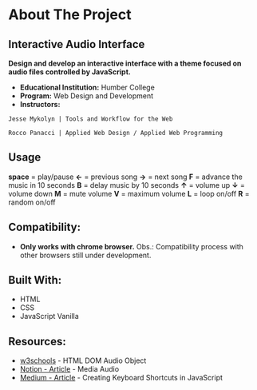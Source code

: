 # About The Project

## Interactive Audio Interface
**Design and develop an interactive interface with a theme focused on audio files controlled by JavaScript.**

* **Educational Institution:** Humber College
* **Program:** Web Design and Development
* **Instructors:**
```
Jesse Mykolyn | Tools and Workflow for the Web
```
```
Rocco Panacci | Applied Web Design / Applied Web Programming 
```

## Usage
**space** = play/pause
**←** = previous song
**→** = next song
**F** = advance the music in 10 seconds
**B** = delay music by 10 seconds
**↑** = volume up
**↓** = volume down
**M** = mute volume
**V** = maximum volume
**L** = loop on/off
**R** = random on/off

## Compatibility:
* **Only works with chrome browser.**
Obs.: Compatibility process with other browsers still under development.

## Built With:
* HTML
* CSS
* JavaScript Vanilla

## Resources:
* [w3schools](https://www.w3schools.com/jsref/dom_obj_audio.asp) - HTML DOM Audio Object
* [Notion - Article](https://www.notion.so/Media-Audio-5e2880fac3f44fd297af96c7ca14ddb9) - Media Audio
* [Medium - Article](https://medium.com/@melwinalm/crcreating-keyboard-shortcuts-in-javascripteating-keyboard-shortcuts-in-javascript-763ca19beb9e) - Creating Keyboard Shortcuts in JavaScript
